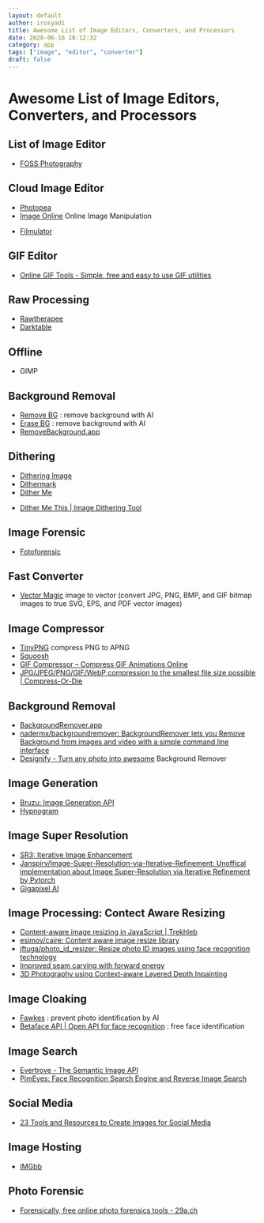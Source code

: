 ```yaml
---
layout: default
author: irosyadi
title: Awesome List of Image Editors, Converters, and Processors
date: 2020-06-16 16:12:32
category: app
tags: ["image", "editor", "converter"]
draft: false
---
```


# Awesome List of Image Editors, Converters, and Processors

## List of Image Editor
- [FOSS Photography](https://9bladed.com/post/foss_photography/)

## Cloud Image Editor
- [Photopea](https://www.photopea.com/)
- [Image Online](https://imageonline.co/) Online Image Manipulation
* [Filmulator](https://filmulator.org/v0-11-0/)

## GIF Editor
- [Online GIF Tools - Simple, free and easy to use GIF utilities](https://onlinegiftools.com/)

## Raw Processing
- [Rawtherapee](https://rawtherapee.com/)
- [Darktable](https://www.darktable.org/)

## Offline
- GIMP

## Background Removal
- [Remove BG](https://www.remove.bg/) : remove background with AI
- [Erase BG](https://erase.bg/) : remove background with AI
- [RemoveBackground.app](https://removebackground.app/)

## Dithering
- [Dithering Image](https://ditherit.com/)
- [Dithermark](https://app.dithermark.com/)
- [Dither Me](https://doodad.dev/dither-me-this/)
* [Dither Me This | Image Dithering Tool](https://doodad.dev/dither-me-this/)

## Image Forensic
- [Fotoforensic](http://fotoforensics.com/)

## Fast Converter
- [Vector Magic](https://vectormagic.com/) image to vector (convert JPG, PNG, BMP, and GIF bitmap images to true SVG, EPS, and PDF vector images)

## Image Compressor
- [TinyPNG](https://tinypng.com/) compress PNG to APNG
- [Squoosh](https://squoosh.app/)
- [GIF Compressor – Compress GIF Animations Online](https://gifcompressor.com/)
- [JPG/JPEG/PNG/GIF/WebP compression to the smallest file size possible | Compress-Or-Die](https://compress-or-die.com/)

## Background Removal
- [BackgroundRemover.app](https://backgroundremover.app/)
- [nadermx/backgroundremover: BackgroundRemover lets you Remove Background from images and video with a simple command line interface](https://github.com/nadermx/backgroundremover)
- [Designify - Turn any photo into awesome](https://www.designify.com/) Background Remover

## Image Generation
- [Bruzu: Image Generation API](https://bruzu.com/)
- [Hypnogram](https://hypnogram.xyz/)

## Image Super Resolution
- [SR3: Iterative Image Enhancement](https://iterative-refinement.github.io/)
- [Janspiry/Image-Super-Resolution-via-Iterative-Refinement: Unoffical implementation about Image Super-Resolution via Iterative Refinement by Pytorch](https://github.com/Janspiry/Image-Super-Resolution-via-Iterative-Refinement)
- [Gigapixel AI](https://www.topazlabs.com/gigapixel-ai)

## Image Processing: Contect Aware Resizing
- [Content-aware image resizing in JavaScript | Trekhleb](https://trekhleb.dev/blog/2021/content-aware-image-resizing-in-javascript/)
- [esimov/caire: Content aware image resize library](https://github.com/esimov/caire)
- [jftuga/photo_id_resizer: Resize photo ID images using face recognition technology](https://github.com/jftuga/photo_id_resizer)
- [Improved seam carving with forward energy](https://avikdas.com/2019/07/29/improved-seam-carving-with-forward-energy.html)
- [3D Photography using Context-aware Layered Depth Inpainting](https://shihmengli.github.io/3D-Photo-Inpainting/)

## Image Cloaking
- [Fawkes](https://sandlab.cs.uchicago.edu/fawkes/) : prevent photo identification by AI
- [Betaface API | Open API for face recognition](https://www.betafaceapi.com/wpa/) : free face identification

## Image Search
- [Evertrove - The Semantic Image API](https://evertrove.co/)
- [PimEyes: Face Recognition Search Engine and Reverse Image Search](https://pimeyes.com/en)

## Social Media
- [23 Tools and Resources to Create Images for Social Media](https://buffer.com/library/tools-create-images-for-social-media/)

## Image Hosting
- [IMGbb](https://imgbb.com/)

## Photo Forensic
- [Forensically, free online photo forensics tools - 29a.ch](https://29a.ch/photo-forensics/#noise-analysis)